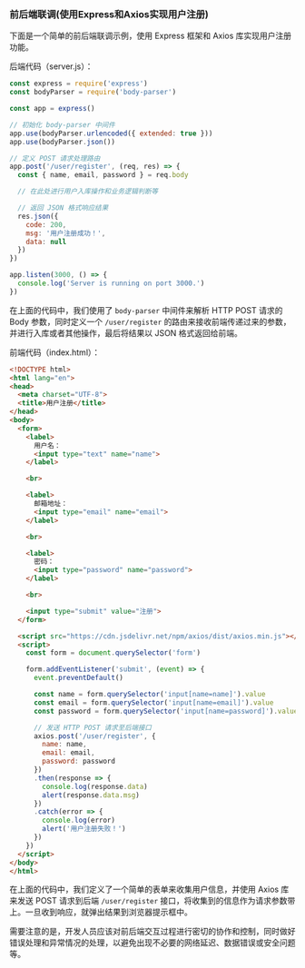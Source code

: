 ### 前后端联调(使用Express和Axios实现用户注册)

下面是一个简单的前后端联调示例，使用 Express 框架和 Axios 库实现用户注册功能。

后端代码（server.js）：

```javascript
const express = require('express')
const bodyParser = require('body-parser')

const app = express()

// 初始化 body-parser 中间件
app.use(bodyParser.urlencoded({ extended: true }))
app.use(bodyParser.json())

// 定义 POST 请求处理路由
app.post('/user/register', (req, res) => {
  const { name, email, password } = req.body

  // 在此处进行用户入库操作和业务逻辑判断等

  // 返回 JSON 格式响应结果
  res.json({
    code: 200,
    msg: '用户注册成功！',
    data: null
  })
})

app.listen(3000, () => {
  console.log('Server is running on port 3000.')
})
```

在上面的代码中，我们使用了 `body-parser` 中间件来解析 HTTP POST 请求的 Body 参数，同时定义一个 `/user/register` 的路由来接收前端传递过来的参数，并进行入库或者其他操作，最后将结果以 JSON 格式返回给前端。

前端代码（index.html）：

```html
<!DOCTYPE html>
<html lang="en">
<head>
  <meta charset="UTF-8">
  <title>用户注册</title>
</head>
<body>
  <form>
    <label>
      用户名：
      <input type="text" name="name">
    </label>

    <br>

    <label>
      邮箱地址：
      <input type="email" name="email">
    </label>

    <br>

    <label>
      密码：
      <input type="password" name="password">
    </label>

    <br>

    <input type="submit" value="注册">
  </form>

  <script src="https://cdn.jsdelivr.net/npm/axios/dist/axios.min.js"></script>
  <script>
    const form = document.querySelector('form')

    form.addEventListener('submit', (event) => {
      event.preventDefault()

      const name = form.querySelector('input[name=name]').value
      const email = form.querySelector('input[name=email]').value
      const password = form.querySelector('input[name=password]').value

      // 发送 HTTP POST 请求至后端接口
      axios.post('/user/register', {
        name: name,
        email: email,
        password: password
      })
      .then(response => {
        console.log(response.data)
        alert(response.data.msg)
      })
      .catch(error => {
        console.log(error)
        alert('用户注册失败！')
      })
    })
  </script>
</body>
</html>
```

在上面的代码中，我们定义了一个简单的表单来收集用户信息，并使用 Axios 库来发送 POST 请求到后端 `/user/register` 接口，将收集到的信息作为请求参数带上。一旦收到响应，就弹出结果到浏览器提示框中。

需要注意的是，开发人员应该对前后端交互过程进行密切的协作和控制，同时做好错误处理和异常情况的处理，以避免出现不必要的网络延迟、数据错误或安全问题等。